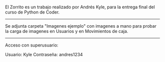El Zorrito es un trabajo realizado por Andrés Kyle, para la entrega final del curso de Python de Coder.

-----------------------------

Se adjunta carpeta "Imagenes ejemplo" con imagenes a mano para probar la carga de imagenes en Usuarios y en Movimientos de caja.

----------------------------

Acceso con superusuario:

Usuario: Kyle
Contraseña: andres1234